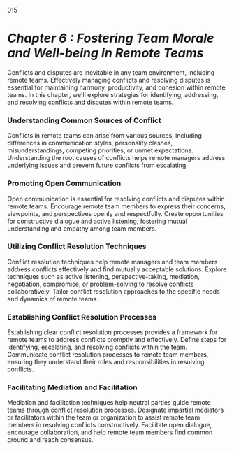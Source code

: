 015


# ***Chapter 6 : Fostering Team Morale and Well-being in Remote Teams***



Conflicts and disputes are inevitable in any team environment, including remote teams. Effectively managing conflicts and resolving disputes is essential for maintaining harmony, productivity, and cohesion within remote teams. In this chapter, we'll explore strategies for identifying, addressing, and resolving conflicts and disputes within remote teams.

### **Understanding Common Sources of Conflict**

Conflicts in remote teams can arise from various sources, including differences in communication styles, personality clashes, misunderstandings, competing priorities, or unmet expectations. Understanding the root causes of conflicts helps remote managers address underlying issues and prevent future conflicts from escalating.

### **Promoting Open Communication**

Open communication is essential for resolving conflicts and disputes within remote teams. Encourage remote team members to express their concerns, viewpoints, and perspectives openly and respectfully. Create opportunities for constructive dialogue and active listening, fostering mutual understanding and empathy among team members.

### **Utilizing Conflict Resolution Techniques**

Conflict resolution techniques help remote managers and team members address conflicts effectively and find mutually acceptable solutions. Explore techniques such as active listening, perspective-taking, mediation, negotiation, compromise, or problem-solving to resolve conflicts collaboratively. Tailor conflict resolution approaches to the specific needs and dynamics of remote teams.

### **Establishing Conflict Resolution Processes**

Establishing clear conflict resolution processes provides a framework for remote teams to address conflicts promptly and effectively. Define steps for identifying, escalating, and resolving conflicts within the team. Communicate conflict resolution processes to remote team members, ensuring they understand their roles and responsibilities in resolving conflicts.

### **Facilitating Mediation and Facilitation**

Mediation and facilitation techniques help neutral parties guide remote teams through conflict resolution processes. Designate impartial mediators or facilitators within the team or organization to assist remote team members in resolving conflicts constructively. Facilitate open dialogue, encourage collaboration, and help remote team members find common ground and reach consensus.
